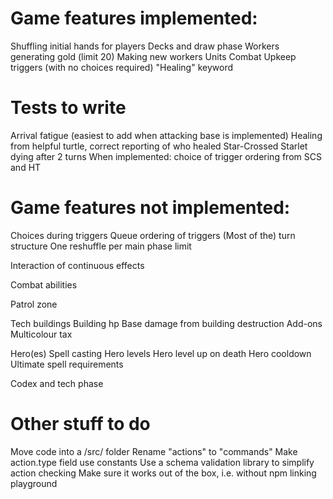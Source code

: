 # Game features implemented:

Shuffling initial hands for players
Decks and draw phase
Workers generating gold (limit 20)
Making new workers
Units
Combat
Upkeep triggers (with no choices required)
"Healing" keyword

# Tests to write

Arrival fatigue (easiest to add when attacking base is implemented)
Healing from helpful turtle, correct reporting of who healed
Star-Crossed Starlet dying after 2 turns
When implemented: choice of trigger ordering from SCS and HT

# Game features not implemented:

Choices during triggers
Queue ordering of triggers
(Most of the) turn structure
One reshuffle per main phase limit

Interaction of continuous effects

Combat abilities

Patrol zone

Tech buildings
Building hp
Base damage from building destruction
Add-ons
Multicolour tax

Hero(es)
Spell casting
Hero levels
Hero level up on death
Hero cooldown
Ultimate spell requirements

Codex and tech phase

# Other stuff to do

Move code into a /src/ folder
Rename "actions" to "commands"
Make action.type field use constants
Use a schema validation library to simplify action checking
Make sure it works out of the box, i.e. without npm linking playground
